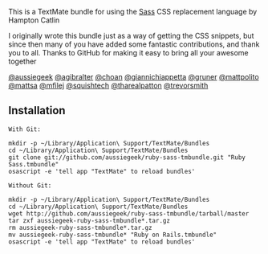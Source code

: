 This is a TextMate bundle for using the [Sass](http://haml.hamptoncatlin.com) CSS replacement language by Hampton Catlin


I originally wrote this bundle just as a way of getting the CSS snippets, but since then many of you have added some fantastic contributions, and thank you to all. Thanks to GitHub for making it easy to bring all your awesome together

[@aussiegeek](http://github.com/aussiegeek)
[@agibralter](http://github.com/agibralter)
[@choan](http://github.com/choan)
[@giannichiappetta](http://github.com/giannichiappetta)
[@gruner](http://github.com/gruner)
[@mattpolito](http://github.com/mattpolito)
[@mattsa](http://github.com/mattsa)
[@mfilej](http://github.com/mfilej)
[@squishtech](http://github.com/squishtech)
[@tharealpatton](http://github.com/tharealpatton)
[@trevorsmith](http://github.com/trevorsmith)

## Installation
    
    With Git:
    
    mkdir -p ~/Library/Application\ Support/TextMate/Bundles
    cd ~/Library/Application\ Support/TextMate/Bundles
    git clone git://github.com/aussiegeek/ruby-sass-tmbundle.git "Ruby Sass.tmbundle"
    osascript -e 'tell app "TextMate" to reload bundles'

    Without Git:
    
    mkdir -p ~/Library/Application\ Support/TextMate/Bundles
    cd ~/Library/Application\ Support/TextMate/Bundles
    wget http://github.com/aussiegeek/ruby-sass-tmbundle/tarball/master
    tar zxf aussiegeek-ruby-sass-tmbundle*.tar.gz
    rm aussiegeek-ruby-sass-tmbundle*.tar.gz
    mv aussiegeek-ruby-sass-tmbundle* "Ruby on Rails.tmbundle"
    osascript -e 'tell app "TextMate" to reload bundles'
